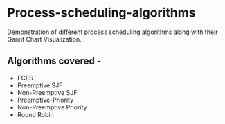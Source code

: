 # Process-scheduling-algorithms

Demonstration of different process scheduling algorithms along with their Gannt Chart Visualization.

## Algorithms covered -
* FCFS
* Preemptive SJF
* Non-Preemptive SJF
* Preemptive-Priority
* Non-Preemptive Priority
* Round Robin 
